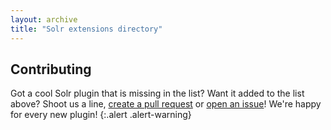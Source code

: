 ```yaml
---
layout: archive
title: "Solr extensions directory"
---
```


## Contributing

Got a cool Solr plugin that is missing in the list? Want it added to the list
above? Shoot us a line, [create a pull request](https://github.com/searchbits/searchbits.github.io/pulls) 
or [open an issue](https://github.com/searchbits/searchbits.github.io/issues)! We're happy
for every new plugin!
{:.alert .alert-warning}
